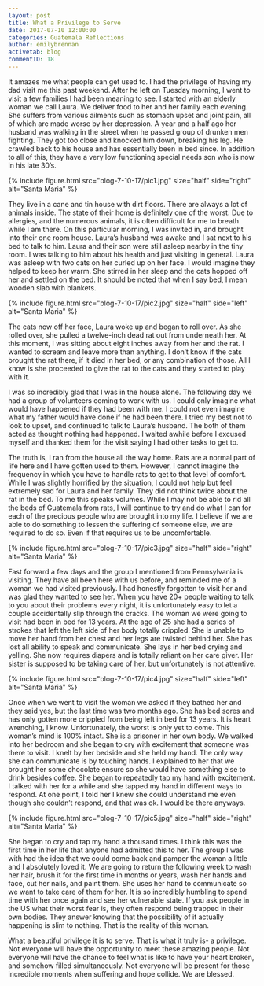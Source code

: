 ```yaml
---
layout: post
title: What a Privilege to Serve
date: 2017-07-10 12:00:00
categories: Guatemala Reflections
author: emilybrennan
activetab: blog
commentID: 18
---
```


It amazes me what people can get used to. I had the privilege of having my dad visit me this past weekend. After he left on Tuesday morning, I went to visit a few families I had been meaning to see. I started with an elderly woman we call Laura. We deliver food to her and her family each evening. She suffers from various ailments such as stomach upset and joint pain, all of which are made worse by her depression. A year and a half ago her husband was walking in the street when he passed group of drunken men fighting. They got too close and knocked him down, breaking his leg. He crawled back to his house and has essentially been in bed since. In addition to all of this, they have a very low functioning special needs son who is now in his late 30’s. 

{% include figure.html src="blog-7-10-17/pic1.jpg" size="half" side="right" alt="Santa Maria" %}

They live in a cane and tin house with dirt floors. There are always a lot of animals inside. The state of their home is definitely one of the worst. Due to allergies, and the numerous animals, it is often difficult for me to breath while I am there. On this particular morning, I was invited in, and brought into their one room house. Laura’s husband was awake and I sat next to his bed to talk to him. Laura and their son were still asleep nearby in the tiny room. I was talking to him about his health and just visiting in general. Laura was asleep with two cats on her curled up on her face. I would imagine they helped to keep her warm. She stirred in her sleep and the cats hopped off her and settled on the bed. It should be noted that when I say bed, I mean wooden slab with blankets. 
     
{% include figure.html src="blog-7-10-17/pic2.jpg" size="half" side="left" alt="Santa Maria" %}

The cats now off her face, Laura woke up and began to roll over.  As she rolled over, she pulled a twelve-inch dead rat out from underneath her. At this moment, I was sitting about eight inches away from her and the rat. I wanted to scream and leave more than anything. I don’t know if the cats brought the rat there, if it died in her bed, or any combination of those. All I know is she proceeded to give the rat to the cats and they started to play with it. 
     
I was so incredibly glad that I was in the house alone. The following day we had a group of volunteers coming to work with us. I could only imagine what would have happened if they had been with me. I could not even imagine what my father would have done if he had been there. I tried my best not to look to upset, and continued to talk to Laura’s husband. The both of them acted as thought nothing had happened. I waited awhile before I excused myself and thanked them for the visit saying I had other tasks to get to. 
     
The truth is, I ran from the house all the way home. Rats are a normal part of life here and I have gotten used to them. However, I cannot imagine the frequency in which you have to handle rats to get to that level of comfort. While I was slightly horrified by the situation, I could not help but feel extremely sad for Laura and her family. They did not think twice about the rat in the bed. To me this speaks volumes. While I may not be able to rid all the beds of Guatemala from rats, I will continue to try and do what I can for each of the precious people who are brought into my life. I believe if we are able to do something to lessen the suffering of someone else, we are required to do so. Even if that requires us to be uncomfortable. 

{% include figure.html src="blog-7-10-17/pic3.jpg" size="half" side="right" alt="Santa Maria" %}

Fast forward a few days and the group I mentioned from Pennsylvania is visiting. They have all been here with us before, and reminded me of a woman we had visited previously. I had honestly forgotten to visit her and was glad they wanted to see her. When you have 20+ people waiting to talk to you about their problems every night, it is unfortunately easy to let a couple accidentally slip through the cracks. The woman we were going to visit had been in bed for 13 years. At the age of 25 she had a series of strokes that left the left side of her body totally crippled. She is unable to move her hand from her chest and her legs are twisted behind her. She has lost all ability to speak and communicate. She lays in her bed crying and yelling. She now requires diapers and is totally reliant on her care giver. Her sister is supposed to be taking care of her, but unfortunately is not attentive. 
     
{% include figure.html src="blog-7-10-17/pic4.jpg" size="half" side="left" alt="Santa Maria" %}

Once when we went to visit the woman we asked if they bathed her and they said yes, but the last time was two months ago. She has bed sores and has only gotten more crippled from being left in bed for 13 years. It is heart wrenching, I know. Unfortunately, the worst is only yet to come. This woman’s mind is 100% intact. She is a prisoner in her own body. We walked into her bedroom and she began to cry with excitement that someone was there to visit. I knelt by her bedside and she held my hand. The only way she can communicate is by touching hands. I explained to her that we brought her some chocolate ensure so she would have something else to drink besides coffee. She began to repeatedly tap my hand with excitement. I talked with her for a while and she tapped my hand in different ways to respond. At one point, I told her I knew she could understand me even though she couldn’t respond, and that was ok. I would be there anyways. 
     
{% include figure.html src="blog-7-10-17/pic5.jpg" size="half" side="right" alt="Santa Maria" %}

She began to cry and tap my hand a thousand times. I think this was the first time in her life that anyone had admitted this to her. The group I was with had the idea that we could come back and pamper the woman a little and I absolutely loved it. We are going to return the following week to wash her hair, brush it for the first time in months or years, wash her hands and face, cut her nails, and paint them. She uses her hand to communicate so we want to take care of them for her. It is so incredibly humbling to spend time with her once again and see her vulnerable state. If you ask people in the US what their worst fear is, they often respond being trapped in their own bodies. They answer knowing that the possibility of it actually happening is slim to nothing. That is the reality of this woman. 
     
What a beautiful privilege it is to serve. That is what it truly is- a privilege. Not everyone will have the opportunity to meet these amazing people. Not everyone will have the chance to feel what is like to have your heart broken, and somehow filled simultaneously. Not everyone will be present for those incredible moments when suffering and hope collide. We are blessed.
